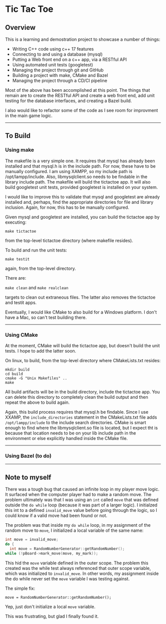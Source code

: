 # Tic Tac Toe

## Overview

This is a learning and demostration project to showcase a number of things:

- Writing C++ code using c++ 17 features
- Connecting to and using a database (mysql)
- Putting a Web front end on a c++ app, via a RESTful API
- Using automated unit tests (googletest)
- Managing the project through git and GitHub
- Building a project with make, CMake and Bazel
- Managing the project through a CD/CI pipeline

Most of the above has been accomplished at this point. The things that remain are to create the RESTful API and create a web front end, add unit testing for the database interfaces, and creating a Bazel build.

I also would like to refactor some of the code as I see room for improvment in the main game logic.

---

## To Build

### Using make

The makefile is a very simple one. It requires that mysql has already been installed and that mysql.h is in the include path. For now, these have to be manually configured. I am using XAMPP, so my include path is /opt/lampp/include. Also, libmysqlclient.so needs to be findable in the library include path. The makefile will build the tictactoe app. It will also build googletest unit tests, provided googletest is installed on your system.

I would like to improve this to validate that mysql and googletest are already installed and, perhaps, find the appropriate directories for file and library inclusion. Again, for now, this has to be manually configured.

Given mysql and googletest are installed, you can build the tictactoe app by executing:

`make tictactoe`

from the top-level tictactoe directory (where makefile resides).

To build and run the unit tests:

`make testit`

again, from the top-level directory.

There are:

`make clean` and `make realclean`

targets to clean out extraneous files. The latter also removes
the tictactoe and testit apps.

Eventually, I would like CMake to also build for a Windows platform. I don't have a Mac, so can't test building there.

---

### Using CMake

At the moment, CMake will build the tictactoe app, but doesn't build the unit tests. I hope to add the latter soon.

On linux, to build, from the top-level directory where CMakeLists.txt resides:

```
mkdir build
cd build
cmake -G "Unix Makefiles" ..
make
```

All build artifacts will be in the build directory, include the tictactoe app. You can delete this directory to completely clean the build output and then repeat the above to build again.

Again, this build process requires that mysql.h be findable. Since I use XXAMP, the `include_directories` statement in the CMakeLists.txt file adds `/opt/lampp/include` to the include search directories. CMake is smart enough to find where the libmysqlclient.so file is located, but I expect tht is because that location needs to be on your lib include path in the environment or else explicitly handled inside the CMake file.

---

### Using Bazel (to do)

---

## Note to myself

There was a tough bug that caused an infinite loop in my player move logic. It surfaced when the computer player had to make a random move. The problem ultimately was that I was using an `int` called `move` that was defined outside the `do while` loop (because it was part of a larger logic). I initialzed this int to a defined `invalid_move` value before going through the logic, so I could know if a valid move had been found or not.

The problem was that inside my `do while` loop, in my assignment of the random move to `move`, I initialized a local variable of the same name:

```c++
int move = invalid_move;
do {
  int move = RandomNumberGenerator::getRandomNumber();
while (!pBoard->mark_move(move, my_mark));
```

This hid the `move` variable defined in the outer scope. The problem this created was the while test always referenced that outer scope variable, which was initialized to `invalid_move`. In other words, my assignment inside the do while never set the `move` variable I was testing against.

The simple fix:

`move = RandomNumberGenerator::getRandomNumber();`

Yep, just don't initialize a local `move` variable.

This was frustrating, but glad I finally found it.
